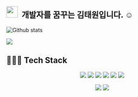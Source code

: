 ## <img src="https://raw.githubusercontent.com/iampavangandhi/iampavangandhi/master/gifs/Hi.gif" width="30px"> &nbsp;개발자를 꿈꾸는 김태원입니다. ☺️

![Github stats](https://github-readme-stats.vercel.app/api?username=kimtae9217&show_icons=true&theme=algolia&include_all_commits=true&count_private=true")

<a href="https://instagram.com/taewon_is1/"><img src="https://img.shields.io/badge/-@taewon_is1-E4405F?style=flat&logo=Instagram&logoColor=white"/></a>


## 👩🏻‍💻 Tech Stack 
<p align="center">
    <img src="https://img.shields.io/badge/Java-007396?style=flat-square&logo=Java&logoColor=white"/>
    <img src="https://img.shields.io/badge/Python-3766AB?style=flat-square&logo=Python&logoColor=white"/> 
    <img src="https://img.shields.io/badge/C-A8B9CC?style=flat-square&logo=C&logoColor=white"/>
    <img src="https://img.shields.io/badge/HTML-E34F26?style=flat-square&logo=html5&logoColor=white"/>
    <img src="https://img.shields.io/badge/CSS-1572B6?style=flat-square&logo=css3&logoColor=white"/>
    <img src="https://img.shields.io/badge/Javascript-ffb13b?style=flat-square&logo=javascript&logoColor=white"/>
</p>

<p align="center">
    <img src="https://img.shields.io/badge/Spring-6DB33F?style=flat-square&logo=Spring&logoColor=white"/>
    <img src="https://img.shields.io/badge/Android-3DDC84?style=flat-square&logo=android&logoColor=white"/>
</p>
